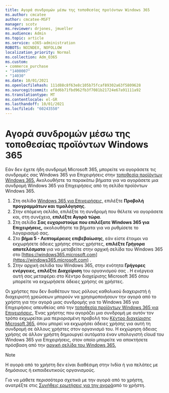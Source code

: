 ```yaml
---
title: Αγορά συνδρομών μέσω της τοποθεσίας προϊόντων Windows 365
ms.author: cmcatee
author: cmcatee-MSFT
manager: scotv
ms.reviewer: drjones, jmueller
ms.audience: Admin
ms.topic: article
ms.service: o365-administration
ROBOTS: NOINDEX, NOFOLLOW
localization_priority: Normal
ms.collection: Adm_O365
ms.custom:
- commerce_purchase
- "1400007"
- "14030"
ms.date: 10/01/2021
ms.openlocfilehash: 111d88c8f63e8c105b75fcaf89302a63f5809628
ms.sourcegitcommit: ef8d6b71fbd962fb3f7081b21724e67a91111a92
ms.translationtype: MT
ms.contentlocale: el-GR
ms.lasthandoff: 10/01/2021
ms.locfileid: "60243550"
---
```

# <a name="buy-subscriptions-through-the-windows-365-products-site"></a>Αγορά συνδρομών μέσω της τοποθεσίας προϊόντων Windows 365

Εάν δεν έχετε ήδη συνδρομή Microsoft 365, μπορείτε να αγοράσετε τις συνδρομές σας Windows 365 για Επιχειρήσεις στην [τοποθεσία προϊόντων Windows 365.](https://www.microsoft.com/windows-365/business/compare-plans-pricing?rtc=1) Ακολουθήστε τα παρακάτω βήματα για να αγοράσετε μια συνδρομή Windows 365 για Επιχειρήσεις από τη σελίδα προϊόντων Windows 365.

1. Στη σελίδα [Windows 365 για Επιχειρήσεις,](https://www.microsoft.com/windows-365/business?rtc=1) επιλέξτε **Προβολή προγραμμάτων και τιμολόγησης**.
2. Στην επόμενη σελίδα, επιλέξτε τη συνδρομή που θέλετε να αγοράσετε και, στη συνέχεια, **επιλέξτε Αγορά τώρα**.
3. Στη σελίδα **Σας ευχαριστούμε που επιλέξατε Windows 365 για Επιχειρήσεις,** ακολουθήστε τα βήματα για να ρυθμίσετε το λογαριασμό σας.
4. Στο **βήμα 5 - Λεπτομέρειες επιβεβαίωσης**, εάν είστε έτοιμοι να εκχωρήσετε άδειες χρήσης στους χρήστες, **επιλέξτε Γρήγορα αποτελέσματα** για να μεταβείτε στην αρχική σελίδα του Windows 365 στο [https://windows365.microsoft.com](https://windows365.microsoft.com) .
5. Στην αρχική σελίδα του Windows 365, στην ενότητα **Γρήγορες ενέργειες,** **επιλέξτε Διαχείριση** του οργανισμού σας . Η ενέργεια αυτή σας μεταφέρει στο Κέντρο διαχείρισης Microsoft 365 όπου μπορείτε να εκχωρήσετε άδειες χρήσης σε χρήστες.

Οι χρήστες που δεν διαθέτουν τους ρόλους καθολικού διαχειριστή ή διαχειριστή χρεώσεων μπορούν να χρησιμοποιήσουν την αγορά από το χρήστη για την αγορά μιας συνδρομής για το Windows 365 για Επιχειρήσεις απευθείας από την [τοποθεσία προϊόντων Windows 365 για Επιχειρήσεις.](https://www.microsoft.com/windows-365/business?rtc=1) Ένας χρήστης που αγοράζει μια συνδρομή με αυτόν τον τρόπο εκχωρείται μια περιορισμένη προβολή του [Κέντρο διαχείρισης Microsoft 365](https://go.microsoft.com/fwlink/p/?linkid=2024339), όπου μπορεί να εκχωρήσει άδειες χρήσης για αυτή τη συνδρομή σε άλλους χρήστες στον οργανισμό του. Η εκχώρηση άδειας χρήσης σε άλλον χρήστη δημιουργεί αυτόματα έναν υπολογιστή cloud του Windows 365 για Επιχειρήσεις, στον οποίο μπορείτε να αποκτήσετε πρόσβαση από την [αρχική σελίδα του Windows 365.](https://windows365.microsoft.com/)

> [!NOTE]
> Η αγορά από το χρήστη δεν είναι διαθέσιμη στην Ινδία ή για πελάτες με δημόσιους ή εκπαιδευτικούς οργανισμούς.

Για να μάθετε περισσότερα σχετικά με την αγορά από το χρήστη, ανατρέξτε στις [Συνήθεις ερωτήσεις για την αγορά](https://docs.microsoft.com/microsoft-365/commerce/subscriptions/self-service-purchase-faq)από το χρήστη.
